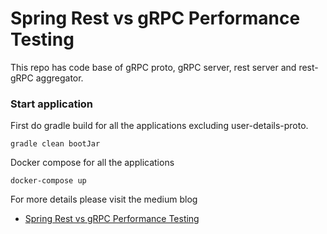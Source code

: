 # Spring Rest vs gRPC Performance Testing

This repo has code base of gRPC proto, gRPC server, rest server and rest-gRPC aggregator.

### Start application 

First do gradle build for all the applications excluding user-details-proto.

```
gradle clean bootJar
```

Docker compose for all the applications

```
docker-compose up
```

For more details please visit the medium blog
* [Spring Rest vs gRPC Performance Testing](https://eresh-zealous.medium.com/performance-comparison-on-spring-rest-vs-grpc-unary-and-stream-processing-4ea032777051)
